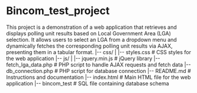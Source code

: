 # Bincom_test_project
This project is a demonstration of a web application that retrieves and displays polling unit results based on Local Government Area (LGA) selection. It allows users to select an LGA from a dropdown menu and dynamically fetches the corresponding polling unit results via AJAX, presenting them in a tabular format.
|-- css/
|   |-- styles.css            # CSS styles for the web application
|-- js/
|   |-- jquery.min.js         # jQuery library
|-- fetch_lga_data.php        # PHP script to handle AJAX requests and fetch data
|-- db_connection.php         # PHP script for database connection
|-- README.md                 # Instructions and documentation
|-- index.html                # Main HTML file for the web application
|-- bincom_test                # SQL file containing database schema
